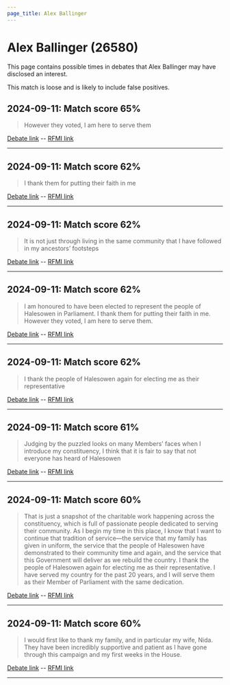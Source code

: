 ```yaml
---
page_title: Alex Ballinger
---
```


# Alex Ballinger  (26580)

This page contains possible times in debates that Alex Ballinger may have disclosed an interest.

This match is loose and is likely to include false positives. 



## 2024-09-11: Match score 65%

>However they voted, I am here to serve them

[Debate link](https://www.theyworkforyou.com/debates/?id=2024-09-11b.900.1)  --  [RFMI link](https://www.theyworkforyou.com/mp/26580/register)


---



## 2024-09-11: Match score 62%

>I thank them for putting their faith in me

[Debate link](https://www.theyworkforyou.com/debates/?id=2024-09-11b.900.1)  --  [RFMI link](https://www.theyworkforyou.com/mp/26580/register)


---



## 2024-09-11: Match score 62%

>It is not just through living in the same community that I have followed in my ancestors’ footsteps

[Debate link](https://www.theyworkforyou.com/debates/?id=2024-09-11b.900.1)  --  [RFMI link](https://www.theyworkforyou.com/mp/26580/register)


---



## 2024-09-11: Match score 62%

>I am honoured to have been elected to represent the people of Halesowen in Parliament. I thank them for putting their faith in me. However they voted, I am here to serve them.

[Debate link](https://www.theyworkforyou.com/debates/?id=2024-09-11b.900.1)  --  [RFMI link](https://www.theyworkforyou.com/mp/26580/register)


---



## 2024-09-11: Match score 62%

>I thank the people of Halesowen again for electing me as their representative

[Debate link](https://www.theyworkforyou.com/debates/?id=2024-09-11b.900.1)  --  [RFMI link](https://www.theyworkforyou.com/mp/26580/register)


---



## 2024-09-11: Match score 61%

>Judging by the puzzled looks on many Members’ faces when I introduce my constituency, I think that it is fair to say that not everyone has heard of Halesowen

[Debate link](https://www.theyworkforyou.com/debates/?id=2024-09-11b.900.1)  --  [RFMI link](https://www.theyworkforyou.com/mp/26580/register)


---



## 2024-09-11: Match score 60%

>That is just a snapshot of the charitable work happening across the constituency, which is full of passionate people dedicated to serving their community. As I begin my time in this place, I know that I want to continue that tradition of service—the service that my family has given in uniform, the service that the people of Halesowen have demonstrated to their community time and again, and the service that this Government will deliver as we rebuild the country. I thank the people of Halesowen again for electing me as their representative. I have served my country for the past 20 years, and I will serve them as their Member of Parliament with the same dedication.

[Debate link](https://www.theyworkforyou.com/debates/?id=2024-09-11b.900.1)  --  [RFMI link](https://www.theyworkforyou.com/mp/26580/register)


---



## 2024-09-11: Match score 60%

>I would first like to thank my family, and in particular my wife, Nida. They have been incredibly supportive and patient as I have gone through this campaign and my first weeks in the House.

[Debate link](https://www.theyworkforyou.com/debates/?id=2024-09-11b.900.1)  --  [RFMI link](https://www.theyworkforyou.com/mp/26580/register)


---

